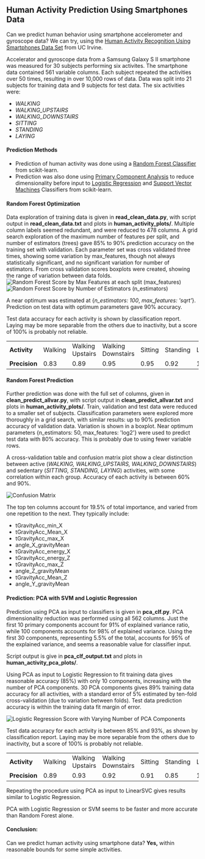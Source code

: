 ## Human Activity Prediction Using Smartphones Data
Can we predict human behavior using smartphone accelerometer and gyroscope data?  We can try, using the [Human Activity Recognition Using Smartphones Data Set](https://archive.ics.uci.edu/ml/datasets/Human+Activity+Recognition+Using+Smartphones) from UC Irvine.  

Accelerator and gyroscope data from a Samsung Galaxy S II smartphone was measured for 30 subjects performing six activites.  The smartphone data contained 561 variable columns.  Each subject repeated the activities over 50 times, resulting in over 10,000 rows of data.  Data was split into 21 subjects for training data and 9 subjects for test data.  The six activities were:
+ *WALKING*
+ *WALKING_UPSTAIRS*
+ *WALKING_DOWNSTAIRS*
+ *SITTING*
+ *STANDING*
+ *LAYING*

#### Prediction Methods
+ Prediction of human activity was done using a [Random Forest Classifier](http://scikit-learn.org/stable/modules/generated/sklearn.ensemble.RandomForestClassifier.html) from scikit-learn.  
+ Prediction was also done using [Primary Component Analysis](http://scikit-learn.org/stable/modules/decomposition.html#pca) to reduce dimensionality before input to [Logistic Regression](http://scikit-learn.org/stable/modules/generated/sklearn.linear_model.LogisticRegression.html) and [Support Vector Machines](http://scikit-learn.org/stable/modules/svm.html#svm) Classifiers from scikit-learn.

#### Random Forest Optimization
Data exploration of training data is given in __read_clean_data.py__, with script output in __read_clean_data.txt__ and plots in __human_activity_plots/__.  Multiple column labels seemed redundant, and were reduced to 478 columns.  A grid search exploration of the maximum number of features per split, and number of estimators (trees) gave 85% to 90% prediction accuracy on the training set with validation.  Each parameter set was cross validated three times, showing some variation by max_features, though not always statistically significant, and no significant variation for number of estimators.  From cross validation scores boxplots were created, showing the range of variation between data folds.  
<img src="https://github.com/bfetler/human_activity/blob/master/human_activity_plots/gridscore_max_features.png" alt="Random Forest Score by Max Features at each split (max_features)" />
<img src="https://github.com/bfetler/human_activity/blob/master/human_activity_plots/gridscore_n_estimators.png" alt="Random Forest Score by Number of Estimators (n_estimators)" />

A near optimum was estimated at {*n_estimators: 100*, *max_features: 'sqrt'*}.   Prediction on test data with optimum parameters gave 90% accuracy.  

Test data accuracy for each activity is shown by classification report.  Laying may be more separable from the others due to inactivity, but a score of 100% is probably not reliable.  
<table>
<tr>
  <td><strong>Activity</strong></td>
  <td>Walking</td>
  <td>Walking Upstairs</td>
  <td>Walking Downstairs</td>
  <td>Sitting</td>
  <td>Standing</td>
  <td>Laying</td>
</tr>
<tr>
  <td><strong>Precision</strong></td>
  <td>0.83</td>
  <td>0.89</td>
  <td>0.95</td>
  <td>0.95</td>
  <td>0.92</td>
  <td>1.00</td>
</tr>
</table>

#### Random Forest Prediction
Further prediction was done with the full set of columns, given in __clean_predict_allvar.py__, with script output in __clean_predict_allvar.txt__ and plots in __human_activity_plots/__.  Train, validation and test data were reduced to a smaller set of subjects.  Classification parameters were explored more thoroughly in a grid search, with similar results: up to 90% prediction accuracy of validation data.  Variation is shown in a boxplot.  Near optimum parameters {n_estimators: 50, max_features: 'log2'} were used to predict test data with 80% accuracy.  This is probably due to using fewer variable rows.

A cross-validation table and confusion matrix plot show a clear distinction between active (*WALKING, WALKING_UPSTAIRS, WALKING_DOWNSTAIRS*) and sedentary (*SITTING, STANDING, LAYING*) activities, with some correlation within each group.  Accuracy of each activity is between 60% and 90%.  

<img src="https://github.com/bfetler/human_activity/blob/master/human_activity_plots/opt_conf_mat.png" alt="Confusion Matrix" />

The top ten columns account for 19.5% of total importance, and varied from one repetition to the next.  They typically include:
+ tGravityAcc_min_X
+ tGravityAcc_Mean_X
+ tGravityAcc_max_X
+ angle_X_gravityMean
+ tGravityAcc_energy_X
+ tGravityAcc_energy_Z
+ tGravityAcc_max_Z
+ angle_Z_gravityMean
+ tGravityAcc_Mean_Z
+ angle_Y_gravityMean

#### Prediction: PCA with SVM and Logistic Regression
Prediction using PCA as input to classifiers is given in __pca_clf.py__.   PCA dimensionality reduction was performed using all 562 columns.  Just the first 10 primary components account for 91% of explained variance ratio, while 100 components accounts for 98% of explained variance.  Using the first 30 components, representing 5.5% of the total, accounts for 95% of the explained variance, and seems a reasonable value for classifier input.  

Script output is give in __pca_clf_output.txt__ and plots in __human_activity_pca_plots/__.

Using PCA as input to Logistic Regression to fit training data gives reasonable accuracy (85%) with only 10 components, increasing with the number of PCA components.  30 PCA components gives 89% training data accuracy for all activities, with a standard error of 5% estimated by ten-fold cross-validation (due to variation between folds).  Test data prediction accuracy is within the training data fit margin of error.  

<img src="https://github.com/bfetler/human_activity/blob/master/human_activity_pca_plots/pca_lr.png" alt="Logistic Regression Score with Varying Number of PCA Components" />

Test data accuracy for each activity is between 85% and 93%, as shown by classification report.  Laying may be more separable from the others due to inactivity, but a score of 100% is probably not reliable.  
<table>
<tr>
  <td><strong>Activity</strong></td>
  <td>Walking</td>
  <td>Walking Upstairs</td>
  <td>Walking Downstairs</td>
  <td>Sitting</td>
  <td>Standing</td>
  <td>Laying</td>
</tr>
<tr>
  <td><strong>Precision</strong></td>
  <td>0.89</td>
  <td>0.93</td>
  <td>0.92</td>
  <td>0.91</td>
  <td>0.85</td>
  <td>1.00</td>
</tr>
</table>

Repeating the procedure using PCA as input to LinearSVC gives results similar to Logistic Regression.  

PCA with Logistic Regression or SVM seems to be faster and more accurate than Random Forest alone.  

#### Conclusion:
Can we predict human activity using smartphone data?  __Yes,__ within reasonable bounds for some simple activities.  
